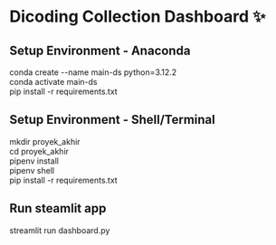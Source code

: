 # Dicoding Collection Dashboard ✨
## Setup Environment - Anaconda
conda create --name main-ds python=3.12.2\
conda activate main-ds\
pip install -r requirements.txt

## Setup Environment - Shell/Terminal
mkdir proyek_akhir\
cd proyek_akhir\
pipenv install\
pipenv shell\
pip install -r requirements.txt

## Run steamlit app
streamlit run dashboard.py

